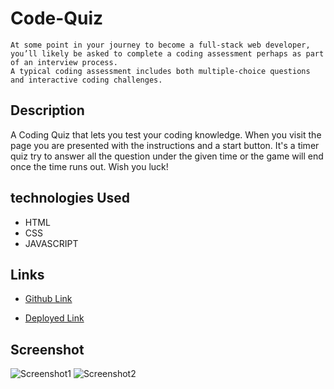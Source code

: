 # Code-Quiz
````
At some point in your journey to become a full-stack web developer, you’ll likely be asked to complete a coding assessment perhaps as part of an interview process.
A typical coding assessment includes both multiple-choice questions and interactive coding challenges. 
````

## Description 
A Coding Quiz that lets you test your coding knowledge. When you visit the page you are presented with the instructions and a start button. It's a timer quiz try to answer all the question under the given time or the game will end once the time runs out. Wish you luck!

## technologies Used
- HTML 
- CSS
- JAVASCRIPT

## Links 
- [Github Link](https://github.com/rajveer-s/Code-Quiz)

- [Deployed Link]()

## Screenshot
![Screenshot1]()
![Screenshot2]()